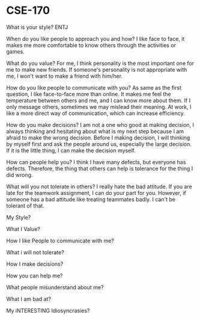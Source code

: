 # CSE-170


What is your style?
ENTJ

When do you like people to approach you and how?
I like face to face, it makes me more comfortable to know others through the activities or games.

What do you value?
For me, I think personality is the most important one for me to make new friends. If someone's personality is not appropriate with me, I won't want to make a friend with him/her.

How do you like people to communicate with you?
As same as the first question, I like face-to-face more than online. It makes me feel the temperature between others and me, and I can know more about them. If I only message others, sometimes we may mislead their meaning. At work, I like a more direct way of communication, which can increase efficiency.

How do you make decisions?
I am not a one who good at making decision, I always thinking and hesitating about what is my next step because I am afraid to make the wrong decision. Before I making decision, I will thinking by myself first and ask the people around us, especially the large decision. If it is the little thing, I can make the decision myself.

How can people help you?
I think I have many defects, but everyone has defects. Therefore, the thing that others can help is tolerance for the thing I did wrong.

What will you not tolerate in others?
I really hate the bad attitude. If you are late for the teamwork assignment, I can do your part for you. However, if someone has a bad attitude like treating teammates badly. I can't be tolerant of that.




My Style?

What I Value?

How I like People to communicate with me?

What i will not tolerate?

How I make decisions?

How you can help me?

What people misunderstand about me?

What I am bad at?

My iNTERESTING Idiosyncrasies?

